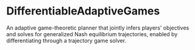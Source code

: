 # DifferentiableAdaptiveGames
An adaptive game-theoretic planner that jointly infers players' objectives and solves for generalized Nash equilibrium trajectories, enabled by differentiating through a trajectory game solver.
